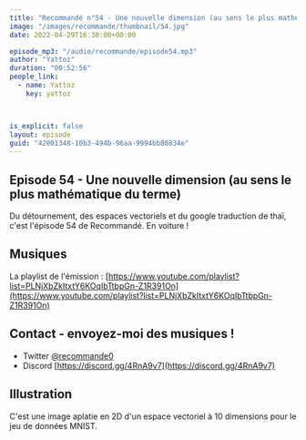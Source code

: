 ```yaml
---
title: "Recommandé n°54 - Une nouvelle dimension (au sens le plus mathématique du terme)"
image: "/images/recommande/thumbnail/54.jpg"
date: 2022-04-29T16:30:00+00:00

episode_mp3: "/audio/recommande/episode54.mp3"
author: "Yattoz"
duration: "00:52:56"
people_link: 
  - name: Yattoz
    key: yattoz



is_explicit: false
layout: episode
guid: "42001348-10b3-494b-96aa-9994bb80834e"
---
```


<PodcastHeader/>

## Episode 54 - Une nouvelle dimension (au sens le plus mathématique du terme)

Du détournement, des espaces vectoriels et du google traduction de thaï, c'est l'épisode 54 de Recommandé. En voiture !

## Musiques

La playlist de l'émission : [https://www.youtube.com/playlist?list=PLNjXbZkItxtY6KOqIbTtbpGn-Z1R391On](https://www.youtube.com/playlist?list=PLNjXbZkItxtY6KOqIbTtbpGn-Z1R391On)

## Contact - envoyez-moi des musiques !

- Twitter [@recommande0](https://twitter.com/recommande0)
- Discord [https://discord.gg/4RnA9v7](https://discord.gg/4RnA9v7)

## Illustration

C'est une image aplatie en 2D d'un espace vectoriel à 10 dimensions pour le jeu de données MNIST.







